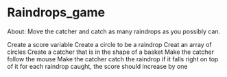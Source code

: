 Raindrops_game
==============

About: Move the catcher and
catch as many raindrops as 
you possibly can. 

Create a score variable
Create a circle to be a raindrop
Creat an array of circles
Create a catcher that is in the shape of a basket
Make the catcher follow the mouse 
Make the catcher catch the raindrop if it falls right on top of it
for each raindrop caught, the score should increase by one
